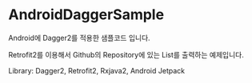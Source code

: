 # AndroidDaggerSample
Android에 Dagger2를 적용한 샘플코드 입니다.

Retrofit2를 이용해서 Github의 Repository에 있는 List를 출력하는 예제입니다.

Library: Dagger2, Retrofit2, Rxjava2, Android Jetpack